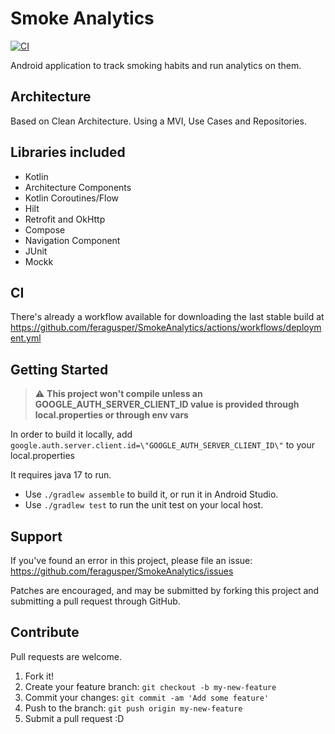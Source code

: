 # Smoke Analytics

[![CI](https://github.com/feragusper/SmokeAnalytics/actions/workflows/deployment.yml/badge.svg?branch=master)](https://github.com/feragusper/SmokeAnalytics/actions/workflows/deployment.yml)

Android application to track smoking habits and run analytics on them.

Architecture
------------
Based on Clean Architecture. Using a MVI, Use Cases and Repositories.

Libraries included
-----------------

- Kotlin
- Architecture Components
- Kotlin Coroutines/Flow
- Hilt
- Retrofit and OkHttp
- Compose
- Navigation Component
- JUnit
- Mockk

CI
--
There's already a workflow available for downloading the last stable build at https://github.com/feragusper/SmokeAnalytics/actions/workflows/deployment.yml

Getting Started
---------------

> :warning: **This project won't compile unless an GOOGLE_AUTH_SERVER_CLIENT_ID value is provided through local.properties or through env vars**

In order to build it locally, add `google.auth.server.client.id=\"GOOGLE_AUTH_SERVER_CLIENT_ID\"` to your local.properties

It requires java 17 to run.

- Use `./gradlew assemble` to build it, or run it in Android Studio.
- Use `./gradlew test` to run the unit test on your local host.

Support
-------
If you've found an error in this project, please file an issue: https://github.com/feragusper/SmokeAnalytics/issues

Patches are encouraged, and may be submitted by forking this project and submitting a pull request through GitHub.

Contribute
----------
Pull requests are welcome.

1. Fork it!
2. Create your feature branch: `git checkout -b my-new-feature`
3. Commit your changes: `git commit -am 'Add some feature'`
4. Push to the branch: `git push origin my-new-feature`
5. Submit a pull request :D
